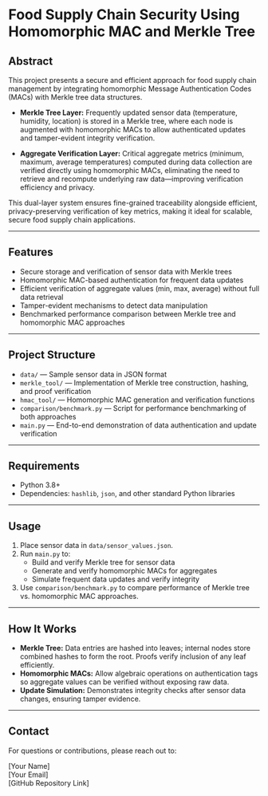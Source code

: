 # Food Supply Chain Security Using Homomorphic MAC and Merkle Tree

## Abstract

This project presents a secure and efficient approach for food supply chain management by integrating homomorphic Message Authentication Codes (MACs) with Merkle tree data structures.

- **Merkle Tree Layer:** Frequently updated sensor data (temperature, humidity, location) is stored in a Merkle tree, where each node is augmented with homomorphic MACs to allow authenticated updates and tamper-evident integrity verification.

- **Aggregate Verification Layer:** Critical aggregate metrics (minimum, maximum, average temperatures) computed during data collection are verified directly using homomorphic MACs, eliminating the need to retrieve and recompute underlying raw data—improving verification efficiency and privacy.

This dual-layer system ensures fine-grained traceability alongside efficient, privacy-preserving verification of key metrics, making it ideal for scalable, secure food supply chain applications.

---

## Features

- Secure storage and verification of sensor data with Merkle trees
- Homomorphic MAC-based authentication for frequent data updates
- Efficient verification of aggregate values (min, max, average) without full data retrieval
- Tamper-evident mechanisms to detect data manipulation
- Benchmarked performance comparison between Merkle tree and homomorphic MAC approaches

---

## Project Structure

- `data/` — Sample sensor data in JSON format
- `merkle_tool/` — Implementation of Merkle tree construction, hashing, and proof verification
- `hmac_tool/` — Homomorphic MAC generation and verification functions
- `comparison/benchmark.py` — Script for performance benchmarking of both approaches
- `main.py` — End-to-end demonstration of data authentication and update verification

---

## Requirements

- Python 3.8+
- Dependencies: `hashlib`, `json`, and other standard Python libraries

---

## Usage

1. Place sensor data in `data/sensor_values.json`.
2. Run `main.py` to:
   - Build and verify Merkle tree for sensor data
   - Generate and verify homomorphic MACs for aggregates
   - Simulate frequent data updates and verify integrity
3. Use `comparison/benchmark.py` to compare performance of Merkle tree vs. homomorphic MAC approaches.

---

## How It Works

- **Merkle Tree:** Data entries are hashed into leaves; internal nodes store combined hashes to form the root. Proofs verify inclusion of any leaf efficiently.
- **Homomorphic MACs:** Allow algebraic operations on authentication tags so aggregate values can be verified without exposing raw data.
- **Update Simulation:** Demonstrates integrity checks after sensor data changes, ensuring tamper evidence.

---

## Contact

For questions or contributions, please reach out to:

[Your Name]  
[Your Email]  
[GitHub Repository Link]

